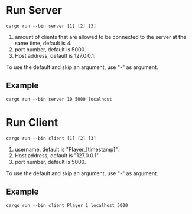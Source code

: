 # Run Server

`cargo run --bin server [1] [2] [3]`

1. amount of clients that are allowed to be connected to the server at the same time, default is 4.
2. port number, default is 5000.
3. Host address, default is 127.0.0.1.

To use the default and skip an argument, use "-" as argument.

## Example

`cargo run --bin server 10 5000 localhost`

# Run Client

`cargo run --bin client [1] [2] [3]`

1. username, default is "Player_[timestamp]".
2. Host address, default is "127.0.0.1".
3. port number, default is 5000.

To use the default and skip an argument, use "-" as argument.

## Example

`cargo run --bin client Player_1 localhost 5000`